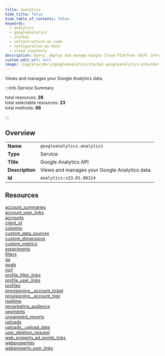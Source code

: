 ```yaml
---
title: analytics
hide_title: false
hide_table_of_contents: false
keywords:
  - analytics
  - googleanalytics
  - stackql
  - infrastructure-as-code
  - configuration-as-data
  - cloud inventory
description: Query, deploy and manage Google Cloud Platform (GCP) infrastructure and resources using SQL
custom_edit_url: null
image: /img/providers/googleanalytics/stackql-googleanalytics-provider-featured-image.png
---
```

Views and manages your Google Analytics data.  
    
:::info Service Summary

<div class="row">
<div class="providerDocColumn">
<span>total resources:&nbsp;<b>28</b></span><br />
<span>total selectable resources:&nbsp;<b>23</b></span><br />
<span>total methods:&nbsp;<b>88</b></span><br />
</div>
</div>

:::

## Overview
<table><tbody>
<tr><td><b>Name</b></td><td><code>googleanalytics.analytics</code></td></tr>
<tr><td><b>Type</b></td><td>Service</td></tr>
<tr><td><b>Title</b></td><td>Google Analytics API</td></tr>
<tr><td><b>Description</b></td><td>Views and manages your Google Analytics data.</td></tr>
<tr><td><b>Id</b></td><td><code>analytics:v23.01.00114</code></td></tr>
</tbody></table>

## Resources
<div class="row">
<div class="providerDocColumn">
<a href="/providers/googleanalytics/analytics/account_summaries/">account_summaries</a><br />
<a href="/providers/googleanalytics/analytics/account_user_links/">account_user_links</a><br />
<a href="/providers/googleanalytics/analytics/accounts/">accounts</a><br />
<a href="/providers/googleanalytics/analytics/client_id/">client_id</a><br />
<a href="/providers/googleanalytics/analytics/columns/">columns</a><br />
<a href="/providers/googleanalytics/analytics/custom_data_sources/">custom_data_sources</a><br />
<a href="/providers/googleanalytics/analytics/custom_dimensions/">custom_dimensions</a><br />
<a href="/providers/googleanalytics/analytics/custom_metrics/">custom_metrics</a><br />
<a href="/providers/googleanalytics/analytics/experiments/">experiments</a><br />
<a href="/providers/googleanalytics/analytics/filters/">filters</a><br />
<a href="/providers/googleanalytics/analytics/ga/">ga</a><br />
<a href="/providers/googleanalytics/analytics/goals/">goals</a><br />
<a href="/providers/googleanalytics/analytics/mcf/">mcf</a><br />
<a href="/providers/googleanalytics/analytics/profile_filter_links/">profile_filter_links</a><br />
</div>
<div class="providerDocColumn">
<a href="/providers/googleanalytics/analytics/profile_user_links/">profile_user_links</a><br />
<a href="/providers/googleanalytics/analytics/profiles/">profiles</a><br />
<a href="/providers/googleanalytics/analytics/provisioning__account_ticket/">provisioning__account_ticket</a><br />
<a href="/providers/googleanalytics/analytics/provisioning__account_tree/">provisioning__account_tree</a><br />
<a href="/providers/googleanalytics/analytics/realtime/">realtime</a><br />
<a href="/providers/googleanalytics/analytics/remarketing_audience/">remarketing_audience</a><br />
<a href="/providers/googleanalytics/analytics/segments/">segments</a><br />
<a href="/providers/googleanalytics/analytics/unsampled_reports/">unsampled_reports</a><br />
<a href="/providers/googleanalytics/analytics/uploads/">uploads</a><br />
<a href="/providers/googleanalytics/analytics/uploads__upload_data/">uploads__upload_data</a><br />
<a href="/providers/googleanalytics/analytics/user_deletion_request/">user_deletion_request</a><br />
<a href="/providers/googleanalytics/analytics/web_property_ad_words_links/">web_property_ad_words_links</a><br />
<a href="/providers/googleanalytics/analytics/webproperties/">webproperties</a><br />
<a href="/providers/googleanalytics/analytics/webproperty_user_links/">webproperty_user_links</a><br />
</div>
</div>
